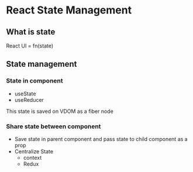 # React State Management

## What is state
React UI = fn(state)

## State management
### State in component
- useState
- useReducer

This state is saved on VDOM as a fiber node

### Share state between component
- Save state in parent component and pass state to child component as a prop
- Centralize State
    - context
    - Redux
    